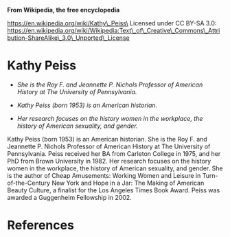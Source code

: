 **From Wikipedia, the free encyclopedia**

https://en.wikipedia.org/wiki/Kathy\_Peiss\
Licensed under CC BY-SA 3.0:\
https://en.wikipedia.org/wiki/Wikipedia:Text\_of\_Creative\_Commons\_Attribution-ShareAlike\_3.0\_Unported\_License

Kathy Peiss
===========

-   *She is the Roy F. and Jeannette P. Nichols Professor of American
    History at The University of Pennsylvania.*

-   *Kathy Peiss (born 1953) is an American historian.*

-   *Her research focuses on the history women in the workplace, the
    history of American sexuality, and gender.*

Kathy Peiss (born 1953) is an American historian. She is the Roy F. and
Jeannette P. Nichols Professor of American History at The University of
Pennsylvania. Peiss received her BA from Carleton College in 1975, and
her PhD from Brown University in 1982. Her research focuses on the
history women in the workplace, the history of American sexuality, and
gender. She is the author of Cheap Amusements: Working Women and Leisure
in Turn-of-the-Century New York and Hope in a Jar: The Making of
American Beauty Culture, a finalist for the Los Angeles Times Book
Award. Peiss was awarded a Guggenheim Fellowship in 2002.

References
==========
